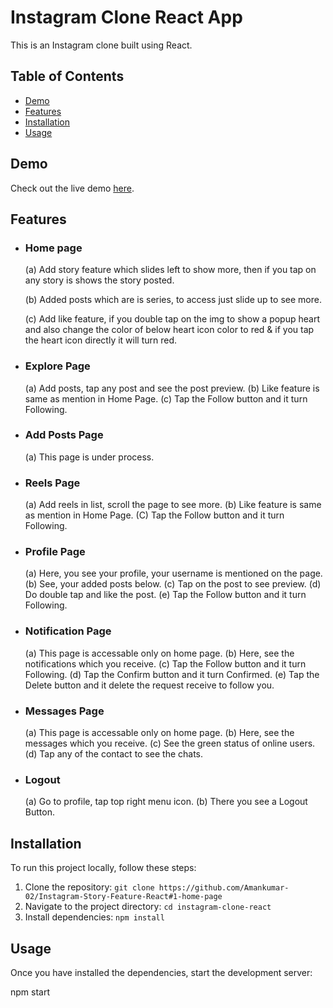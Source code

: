 # Instagram Clone React App

This is an Instagram clone built using React.

## Table of Contents

- [Demo](#demo)
- [Features](#features)
- [Installation](#installation)
- [Usage](#usage)

## Demo

Check out the live demo [here](https://polite-eclair-17f68e.netlify.app/).

## Features

- <h3>Home page</h3>

    (a) Add story feature which slides left to show more, then if you tap on any story is shows the story posted.

    (b) Added posts which are is series, to access just slide up to see more.

    (c) Add like feature, if you double tap on the img to show a popup heart and also change the color of below heart icon color to red & if you tap the heart icon directly it will turn red.

- <h3>Explore Page</h3>

    (a) Add posts, tap any post and see the post preview.
    (b) Like feature is same as mention in Home Page.
    (c) Tap the Follow button and it turn Following.

- <h3>Add Posts Page</h3>

    (a) This page is under process.

- <h3>Reels Page</h3>

    (a) Add reels in list,  scroll the page to see more.
    (b) Like feature is same as mention in Home Page.
    (C) Tap the Follow button and it turn Following.

- <h3>Profile Page</h3>

    (a) Here, you see your profile, your username is mentioned on the page.
    (b) See, your added posts below.
    (c) Tap on the post to see preview.
    (d) Do double tap and like the post.
    (e) Tap the Follow button and it turn Following.

- <h3>Notification Page</h3>

    (a) This page is accessable only on home page.
    (b) Here, see the notifications which you receive.
    (c) Tap the Follow button and it turn Following.
    (d) Tap the Confirm button and it turn Confirmed.
    (e) Tap the Delete button and it delete the request receive to follow you.

- <h3>Messages Page</h3>

    (a) This page is accessable only on home page.
    (b) Here, see the messages which you receive.
    (c) See the green status of online users.
    (d) Tap any of the contact to see the chats.

- <h3>Logout</h3>

    (a) Go to profile, tap top right menu icon.
    (b) There you see a Logout Button.


## Installation

To run this project locally, follow these steps:

1. Clone the repository: `git clone https://github.com/Amankumar-02/Instagram-Story-Feature-React#1-home-page`
2. Navigate to the project directory: `cd instagram-clone-react`
3. Install dependencies: `npm install`

## Usage

Once you have installed the dependencies, start the development server:

npm start